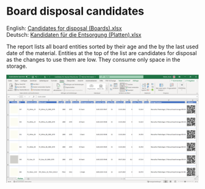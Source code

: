 ﻿# Board disposal candidates

English: [Candidates for disposal (Boards).xlsx](Candidates%20for%20disposal%20(Boards).xlsx)<br>
Deutsch: [Kandidaten für die Entsorgung (Platten).xlsx](Kandidaten%20für%20die%20Entsorgung%20(Platten).xlsx)

The report lists all board entities sorted by their age and the by the last used date of the material. Entities at the top of the list are candidates for disposal as the changes to use them are low. They consume only space in the storage.

![alt text](../Images/Candidates%20for%20disposal%20(Boards).png)


